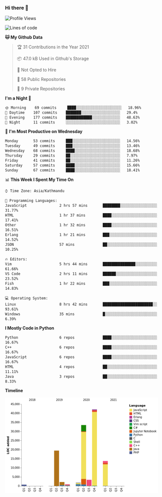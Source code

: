 ### Hi there 👋


<!--START_SECTION:waka-->
![Profile Views](http://img.shields.io/badge/Profile%20Views-1-blue)

![Lines of code](https://img.shields.io/badge/From%20Hello%20World%20I%27ve%20Written-118447%20lines%20of%20code-blue)

**🐱 My Github Data** 

> 🏆 31 Contributions in the Year 2021
 > 
> 📦 47.0 kB Used in Github's Storage 
 > 
> 🚫 Not Opted to Hire
 > 
> 📜 58 Public Repositories 
 > 
> 🔑 9 Private Repositories  
 > 
**I'm a Night 🦉** 

```text
🌞 Morning    69 commits     ████░░░░░░░░░░░░░░░░░░░░░   18.96% 
🌆 Daytime    107 commits    ███████░░░░░░░░░░░░░░░░░░   29.4% 
🌃 Evening    177 commits    ████████████░░░░░░░░░░░░░   48.63% 
🌙 Night      11 commits     ░░░░░░░░░░░░░░░░░░░░░░░░░   3.02%

```
📅 **I'm Most Productive on Wednesday** 

```text
Monday       53 commits     ███░░░░░░░░░░░░░░░░░░░░░░   14.56% 
Tuesday      49 commits     ███░░░░░░░░░░░░░░░░░░░░░░   13.46% 
Wednesday    68 commits     ████░░░░░░░░░░░░░░░░░░░░░   18.68% 
Thursday     29 commits     ██░░░░░░░░░░░░░░░░░░░░░░░   7.97% 
Friday       41 commits     ██░░░░░░░░░░░░░░░░░░░░░░░   11.26% 
Saturday     57 commits     ████░░░░░░░░░░░░░░░░░░░░░   15.66% 
Sunday       67 commits     ████░░░░░░░░░░░░░░░░░░░░░   18.41%

```


📊 **This Week I Spent My Time On** 

```text
⌚︎ Time Zone: Asia/Kathmandu

💬 Programming Languages: 
JavaScript               2 hrs 57 mins       ████████░░░░░░░░░░░░░░░░░   31.77% 
HTML                     1 hr 37 mins        ████░░░░░░░░░░░░░░░░░░░░░   17.41% 
Other                    1 hr 32 mins        ████░░░░░░░░░░░░░░░░░░░░░   16.51% 
Erlang                   1 hr 21 mins        ███░░░░░░░░░░░░░░░░░░░░░░   14.52% 
JSON                     57 mins             ██░░░░░░░░░░░░░░░░░░░░░░░   10.25%

🔥 Editors: 
Vim                      5 hrs 44 mins       ███████████████░░░░░░░░░░   61.66% 
VS Code                  2 hrs 11 mins       ██████░░░░░░░░░░░░░░░░░░░   23.52% 
Fish                     1 hr 22 mins        ███░░░░░░░░░░░░░░░░░░░░░░   14.83%

💻 Operating System: 
Linux                    8 hrs 42 mins       ███████████████████████░░   93.61% 
Windows                  35 mins             █░░░░░░░░░░░░░░░░░░░░░░░░   6.39%

```

**I Mostly Code in Python** 

```text
Python                   6 repos             ████░░░░░░░░░░░░░░░░░░░░░   16.67% 
C++                      6 repos             ████░░░░░░░░░░░░░░░░░░░░░   16.67% 
JavaScript               6 repos             ████░░░░░░░░░░░░░░░░░░░░░   16.67% 
HTML                     4 repos             ██░░░░░░░░░░░░░░░░░░░░░░░   11.11% 
Java                     3 repos             ██░░░░░░░░░░░░░░░░░░░░░░░   8.33%

```


**Timeline**

![Chart not found](https://raw.githubusercontent.com/voidash/voidash/main/charts/bar_graph.png) 


<!--END_SECTION:waka-->


<!--
**voidash/voidash** is a ✨ _special_ ✨ repository because its `README.md` (this file) appears on your GitHub profile.

Here are some ideas to get you started:

- 🔭 I’m currently working on ...
- 🌱 I’m currently learning ...
- 👯 I’m looking to collaborate on ...
- 🤔 I’m looking for help with ...
- 💬 Ask me about ...
- 📫 How to reach me: ...
- 😄 Pronouns: ...
- ⚡ Fun fact: ...
-->
